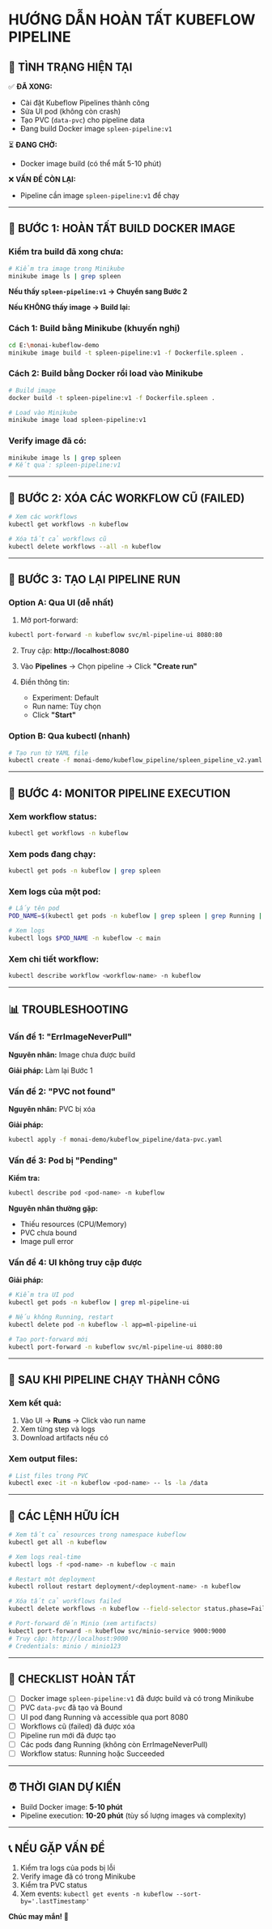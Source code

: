 # HƯỚNG DẪN HOÀN TẤT KUBEFLOW PIPELINE

## 📌 TÌNH TRẠNG HIỆN TẠI

✅ **ĐÃ XONG:**
- Cài đặt Kubeflow Pipelines thành công
- Sửa UI pod (không còn crash)
- Tạo PVC (`data-pvc`) cho pipeline data
- Đang build Docker image `spleen-pipeline:v1`

⏳ **ĐANG CHỜ:**
- Docker image build (có thể mất 5-10 phút)

❌ **VẤN ĐỀ CÒN LẠI:**
- Pipeline cần image `spleen-pipeline:v1` để chạy

---

## 🔧 BƯỚC 1: HOÀN TẤT BUILD DOCKER IMAGE

### Kiểm tra build đã xong chưa:
```bash
# Kiểm tra image trong Minikube
minikube image ls | grep spleen
```

**Nếu thấy `spleen-pipeline:v1` → Chuyển sang Bước 2**

**Nếu KHÔNG thấy image → Build lại:**

### Cách 1: Build bằng Minikube (khuyến nghị)
```bash
cd E:\monai-kubeflow-demo
minikube image build -t spleen-pipeline:v1 -f Dockerfile.spleen .
```

### Cách 2: Build bằng Docker rồi load vào Minikube
```bash
# Build image
docker build -t spleen-pipeline:v1 -f Dockerfile.spleen .

# Load vào Minikube
minikube image load spleen-pipeline:v1
```

### Verify image đã có:
```bash
minikube image ls | grep spleen
# Kết quả: spleen-pipeline:v1
```

---

## 🔧 BƯỚC 2: XÓA CÁC WORKFLOW CŨ (FAILED)

```bash
# Xem các workflows
kubectl get workflows -n kubeflow

# Xóa tất cả workflows cũ
kubectl delete workflows --all -n kubeflow
```

---

## 🔧 BƯỚC 3: TẠO LẠI PIPELINE RUN

### Option A: Qua UI (dễ nhất)

1. Mở port-forward:
```bash
kubectl port-forward -n kubeflow svc/ml-pipeline-ui 8080:80
```

2. Truy cập: **http://localhost:8080**

3. Vào **Pipelines** → Chọn pipeline → Click **"Create run"**

4. Điền thông tin:
   - Experiment: Default
   - Run name: Tùy chọn
   - Click **"Start"**

### Option B: Qua kubectl (nhanh)

```bash
# Tạo run từ YAML file
kubectl create -f monai-demo/kubeflow_pipeline/spleen_pipeline_v2.yaml -n kubeflow
```

---

## 🔧 BƯỚC 4: MONITOR PIPELINE EXECUTION

### Xem workflow status:
```bash
kubectl get workflows -n kubeflow
```

### Xem pods đang chạy:
```bash
kubectl get pods -n kubeflow | grep spleen
```

### Xem logs của một pod:
```bash
# Lấy tên pod
POD_NAME=$(kubectl get pods -n kubeflow | grep spleen | grep Running | head -1 | awk '{print $1}')

# Xem logs
kubectl logs $POD_NAME -n kubeflow -c main
```

### Xem chi tiết workflow:
```bash
kubectl describe workflow <workflow-name> -n kubeflow
```

---

## 📊 TROUBLESHOOTING

### Vấn đề 1: "ErrImageNeverPull"
**Nguyên nhân:** Image chưa được build

**Giải pháp:** Làm lại Bước 1

### Vấn đề 2: "PVC not found"
**Nguyên nhân:** PVC bị xóa

**Giải pháp:**
```bash
kubectl apply -f monai-demo/kubeflow_pipeline/data-pvc.yaml
```

### Vấn đề 3: Pod bị "Pending"
**Kiểm tra:**
```bash
kubectl describe pod <pod-name> -n kubeflow
```

**Nguyên nhân thường gặp:**
- Thiếu resources (CPU/Memory)
- PVC chưa bound
- Image pull error

### Vấn đề 4: UI không truy cập được
**Giải pháp:**
```bash
# Kiểm tra UI pod
kubectl get pods -n kubeflow | grep ml-pipeline-ui

# Nếu không Running, restart
kubectl delete pod -n kubeflow -l app=ml-pipeline-ui

# Tạo port-forward mới
kubectl port-forward -n kubeflow svc/ml-pipeline-ui 8080:80
```

---

## 🚀 SAU KHI PIPELINE CHẠY THÀNH CÔNG

### Xem kết quả:
1. Vào UI → **Runs** → Click vào run name
2. Xem từng step và logs
3. Download artifacts nếu có

### Xem output files:
```bash
# List files trong PVC
kubectl exec -it -n kubeflow <pod-name> -- ls -la /data
```

---

## 📝 CÁC LỆNH HỮU ÍCH

```bash
# Xem tất cả resources trong namespace kubeflow
kubectl get all -n kubeflow

# Xem logs real-time
kubectl logs -f <pod-name> -n kubeflow -c main

# Restart một deployment
kubectl rollout restart deployment/<deployment-name> -n kubeflow

# Xóa tất cả workflows failed
kubectl delete workflows -n kubeflow --field-selector status.phase=Failed

# Port-forward đến Minio (xem artifacts)
kubectl port-forward -n kubeflow svc/minio-service 9000:9000
# Truy cập: http://localhost:9000
# Credentials: minio / minio123
```

---

## 🎯 CHECKLIST HOÀN TẤT

- [ ] Docker image `spleen-pipeline:v1` đã được build và có trong Minikube
- [ ] PVC `data-pvc` đã tạo và Bound
- [ ] UI pod đang Running và accessible qua port 8080
- [ ] Workflows cũ (failed) đã được xóa
- [ ] Pipeline run mới đã được tạo
- [ ] Các pods đang Running (không còn ErrImageNeverPull)
- [ ] Workflow status: Running hoặc Succeeded

---

## ⏰ THỜI GIAN DỰ KIẾN

- Build Docker image: **5-10 phút**
- Pipeline execution: **10-20 phút** (tùy số lượng images và complexity)

---

## 📞 NẾU GẶP VẤN ĐỀ

1. Kiểm tra logs của pods bị lỗi
2. Verify image đã có trong Minikube
3. Kiểm tra PVC status
4. Xem events: `kubectl get events -n kubeflow --sort-by='.lastTimestamp'`

**Chúc may mắn! 🚀**
